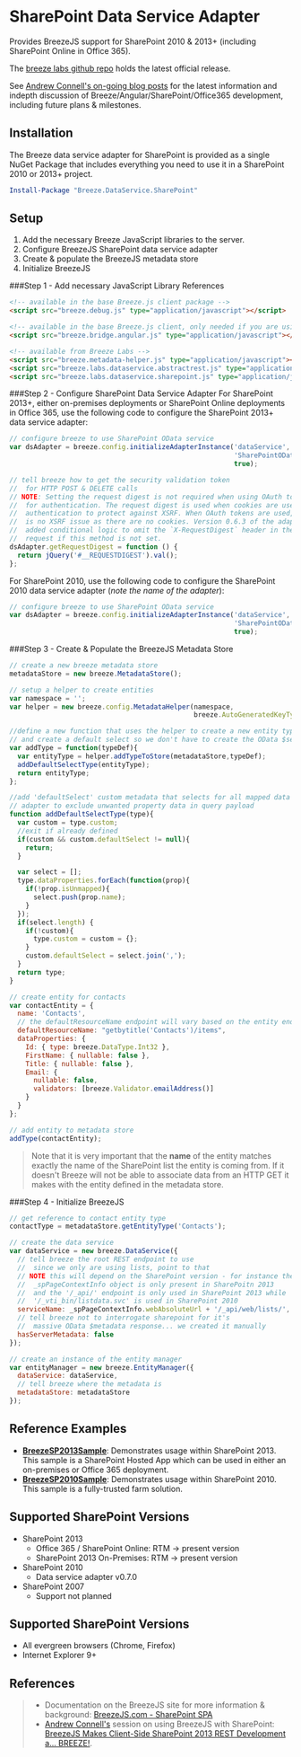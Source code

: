 SharePoint Data Service Adapter
===============================
Provides BreezeJS support for SharePoint 2010 & 2013+ (including SharePoint Online in Office 365).

The [breeze labs github repo](https://github.com/Breeze/breeze.js.labs.git "breeze labs on github") holds the latest official release.

See [Andrew Connell's on-going blog posts](http://www.andrewconnell.com/blog/breezejs-makes-client-side-sharepoint-2013-rest-development-a-breeze "Andrew's blog") for the latest information and indepth discussion of Breeze/Angular/SharePoint/Office365 development, including future plans & milestones.


Installation
------------
The Breeze data service adapter for SharePoint is provided as a single NuGet Package that includes everything you need to use it in a SharePoint 2010 or 2013+ project.

````powershell
Install-Package "Breeze.DataService.SharePoint"
````



Setup
-----
1. Add the necessary Breeze JavaScript libraries to the server.
1. Configure BreezeJS SharePoint data service adapter
1. Create & populate the BreezeJS metadata store
1. Initialize BreezeJS



###Step 1 - Add necessary JavaScript Library References

````html
<!-- available in the base Breeze.js client package -->
<script src="breeze.debug.js" type="application/javascript"></script>

<!-- available in the base Breeze.js client, only needed if you are using Angular -->
<script src="breeze.bridge.angular.js" type="application/javascript"></script>

<!-- available from Breeze Labs -->
<script src="breeze.metadata-helper.js" type="application/javascript"></script>
<script src="breeze.labs.dataservice.abstractrest.js" type="application/javascript"></script>
<script src="breeze.labs.dataservice.sharepoint.js" type="application/javascript"></script>
````


###Step 2 - Configure SharePoint Data Service Adapter
For SharePoint 2013+, either on-premises deployments or SharePoint Online deployments in Office 365, use the following code to configure the SharePoint 2013+ data service adapter:

  ````javascript
  // configure breeze to use SharePoint OData service
  var dsAdapter = breeze.config.initializeAdapterInstance('dataService',
                                                          'SharePointOData',
                                                          true);

  // tell breeze how to get the security validation token
  //  for HTTP POST & DELETE calls
  // NOTE: Setting the request digest is not required when using OAuth tokens
  //  for authentication. The request digest is used when cookies are used for
  //  authentication to protect against XSRF. When OAuth tokens are used, there
  //  is no XSRF issue as there are no cookies. Version 0.6.3 of the adapter
  //  added conditional logic to omit the `X-RequestDigest` header in the HTTP
  //  request if this method is not set.
  dsAdapter.getRequestDigest = function () {
    return jQuery('#__REQUESTDIGEST').val();
  };
  ````

For SharePoint 2010, use the following code to configure the SharePoint 2010 data service adapter (*note the name of the adapter*):

  ````javascript
  // configure breeze to use SharePoint OData service
  var dsAdapter = breeze.config.initializeAdapterInstance('dataService',
                                                          'SharePointOData2010',
                                                          true);
  ````

###Step 3 - Create & Populate the BreezeJS Metadata Store
````javascript
// create a new breeze metadata store
metadataStore = new breeze.MetadataStore();

// setup a helper to create entities
var namespace = '';
var helper = new breeze.config.MetadataHelper(namespace,
                                              breeze.AutoGeneratedKeyType.Identity);

//define a new function that uses the helper to create a new entity type in the metadata store
// and create a default select so we don't have to create the OData $select each time
var addType = function(typeDef){
  var entityType = helper.addTypeToStore(metadataStore,typeDef);
  addDefaultSelectType(entityType);
  return entityType;
};

//add 'defaultSelect' custom metadata that selects for all mapped data properties that could be used by SharePoint dataservice
// adapter to exclude unwanted property data in query payload
function addDefaultSelectType(type){
  var custom = type.custom;
  //exit if already defined
  if(custom && custom.defaultSelect != null){
    return;
  }

  var select = [];
  type.dataProperties.forEach(function(prop){
    if(!prop.isUnmapped){
      select.push(prop.name);
    }
  });
  if(select.length) {
    if(!custom){
      type.custom = custom = {};
    }
    custom.defaultSelect = select.join(',');
  }
  return type;
}

// create entity for contacts
var contactEntity = {
  name: 'Contacts',
  // the defaultResourceName endpoint will vary based on the entity endpoint & SharePoint version
  defaultResourceName: "getbytitle('Contacts')/items",
  dataProperties: {
    Id: { type: breeze.DataType.Int32 },
    FirstName: { nullable: false },
    Title: { nullable: false },
    Email: {
      nullable: false,
      validators: [breeze.Validator.emailAddress()]
    }
  }
};

// add entity to metadata store
addType(contactEntity);
````

> Note that it is very important that the **name** of the entity matches exactly the name of the SharePoint list the entity is coming from. If it doesn't Breeze will not be able to associate data from an HTTP GET it makes with the entity defined in the metadata store.



###Step 4 - Initialize BreezeJS
````javascript
// get reference to contact entity type
contactType = metadataStore.getEntityType('Contacts');

// create the data service
var dataService = new breeze.DataService({
  // tell breeze the root REST endpoint to use
  //  since we only are using lists, point to that
  // NOTE this will depend on the SharePoint version - for instance the
  //  _spPageContextInfo object is only present in SharePoitn 2013
  //  and the '/_api/' endpoint is only used in SharePoint 2013 while
  //  '/_vti_bin/listdata.svc' is used in SharePoint 2010
  serviceName: _spPageContextInfo.webAbsoluteUrl + '/_api/web/lists/',
  // tell breeze not to interrogate sharepoint for it's
  //  massive OData $metadata response... we created it manually
  hasServerMetadata: false
});

// create an instance of the entity manager
var entityManager = new breeze.EntityManager({
  dataService: dataService,
  // tell breeze where the metadata is
  metadataStore: metadataStore
});
````



Reference Examples
------------------
- **[BreezeSP2013Sample](https://github.com/andrewconnell/sp-o365-rest/tree/master/BreezeSP2013Sample)**: Demonstrates usage within SharePoint 2013. This sample is a SharePoint Hosted App which can be used in either an on-premises or Office 365 deployment.
- **[BreezeSP2010Sample](https://github.com/andrewconnell/sp-o365-rest/tree/master/BreezeSP2010Sample)**: Demonstrates usage within SharePoint 2010. This sample is a fully-trusted farm solution.



Supported SharePoint Versions
-----------------------------
- SharePoint 2013
  + Office 365 / SharePoint Online: RTM -> present version
  + SharePoint 2013 On-Premises: RTM -> present version
- SharePoint 2010
  + Data service adapter v0.7.0
- SharePoint 2007
  + Support not planned



Supported SharePoint Versions
-----------------------------
- All evergreen browsers (Chrome, Firefox)
- Internet Explorer 9+


References
----------
> - Documentation on the BreezeJS site for more information & background: [BreezeJS.com - SharePoint SPA](http://www.breezejs.com/samples/introduction-single-page-apps-sharepoint)
> - [Andrew Connell's](http://www.andrewconnell.com) session on using BreezeJS with SharePoint: [BreezeJS Makes Client-Side SharePoint 2013 REST Development a... BREEZE!](https://github.com/andrewconnell/pres-sp15rest-breeze).
